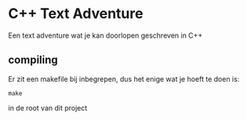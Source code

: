 # C++ Text Adventure
Een text adventure wat je kan doorlopen geschreven in C++

## compiling
Er zit een makefile bij inbegrepen, dus het enige wat je hoeft te doen is:
```terminal
make
```
in de root van dit project